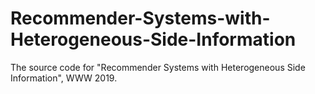 # Recommender-Systems-with-Heterogeneous-Side-Information
The source code for "Recommender Systems with Heterogeneous Side Information", WWW 2019.
